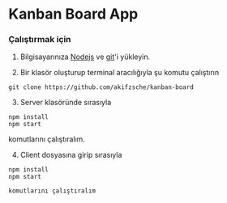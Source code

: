 # Kanban Board App

### Çalıştırmak için

1. Bilgisayarınıza [Nodejs](https://nodejs.org/en/) ve [git](https://git-scm.com/)'i yükleyin. 

2. Bir klasör oluşturup terminal aracılığıyla şu komutu çalıştırın
 ```
 git clone https://github.com/akifzsche/kanban-board
```
3. Server klasöründe sırasıyla
 ```
 npm install 
 npm start
```

 komutlarını çalıştıralım.

4. Client dosyasına girip sırasıyla
 ```
 npm install 
 npm start
```
    komutlarını çalıştıralım

